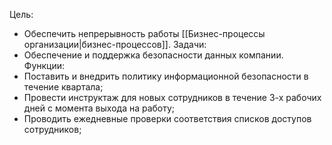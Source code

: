Цель: 
- Обеспечить непрерывность работы [[Бизнес-процессы организации|бизнес-процессов]].
Задачи:
- Обеспечение и поддержка безопасности данных компании.
Функции:
- Поставить и внедрить политику информационной безопасности в течение квартала;
- Провести инструктаж для новых сотрудников в течение 3-х рабочих дней с момента выхода на работу;
- Проводить ежедневные проверки соответствия списков доступов сотрудников;